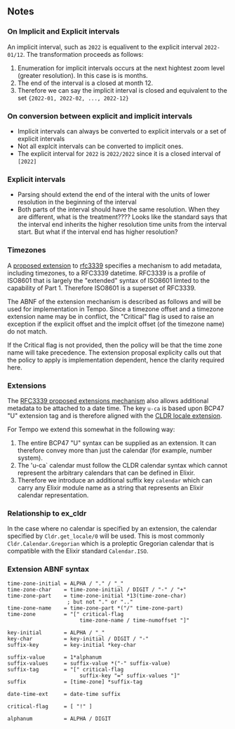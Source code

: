 ## Notes

### On Implicit and Explicit intervals

An implicit interval, such as `2022` is equalivent to the explicit interval `2022-01/12`. The transformation proceeds as follows:

1. Enumeration for implicit intervals occurs at the next hightest zoom level (greater resolution). In this case is is months.
2. The end of the interval is a closed at month 12.
3. Therefore we can say the implicit interval is closed and equivalent to the set `{2022-01, 2022-02, ..., 2022-12}`

### On conversion between explicit and implicit intervals

* Implicit intervals can always be converted to explicit intervals or a set of explicit intervals
* Not all explcit intervals can be converted to implicit ones.
* The explicit interval for `2022` is `2022/2022` since it is a closed interval of `[2022]`

### Explicit intervals

* Parsing should extend the end of the interal with the units of lower resolution in the beginning of the interval
* Both parts of the interval should have the same resolution. When they are different, what is the treatment????  Looks like the standard says that the interval end inherits the higher resolution time units from the interval start.  But what if the interval end has higher resolution?

### Timezones

A [proposed extension](https://datatracker.ietf.org/doc/draft-ietf-sedate-datetime-extended/) to [rfc3339](https://www.rfc-editor.org/rfc/rfc3339) specifies a mechanism to add metadata, including timezones, to a RFC3339 datetime.  RFC3339 is a profile of ISO8601 that is largely the "extended" syntax of ISO8601 limted to the capability of Part 1.  Therefore ISO8601 is a superset of RFC3339.

The ABNF of the extension mechanism is described as follows and will be used for implementation in Tempo.  Since a timezone offset and a timezone extension name may be in conflict, the "Critical" flag is used to raise an exception if the explicit offset and the implcit offset (of the timezone name) do not match.

If the Critical flag is not provided, then the policy will be that the time zone name will take precedence. The extension proposal explicity calls out that the policy to apply is implementation dependent, hence the clarity required here.

### Extensions

The [RFC3339 proposed extensions mechanism](https://datatracker.ietf.org/doc/draft-ietf-sedate-datetime-extended/) also allows additional metadata to be attached to a date time. The key `u-ca` is based upon BCP47 "U" extension tag and is therefore aligned with the [CLDR locale extension](http://www.unicode.org/reports/tr35/#Locale_Extension_Key_and_Type_Data).

For Tempo we extend this somewhat in the following way:

1. The entire BCP47 "U" syntax can be supplied as an extension. It can therefore convey more than just the calendar (for example, number system).
2. The 'u-ca`  calendar must follow the CLDR calendar syntax which cannot represent the arbitrary calendars that can be defined in Elixir.
3. Therefore we introduce an additional suffix key `calendar` which can carry any Elixir module name as a string that represents an Elixir calendar representation.

### Relationship to ex_cldr

In the case where no calendar is specified by an extension, the calendar specified by `Cldr.get_locale/0` will be used. This is most commonly `Cldr.Calendar.Gregorian` which is a proleptic Gregorian calendar that is compatible with the Elixir standard `Calendar.ISO`.

### Extension ABNF syntax

```
time-zone-initial = ALPHA / "." / "_"
time-zone-char    = time-zone-initial / DIGIT / "-" / "+"
time-zone-part    = time-zone-initial *13(time-zone-char)
                   ; but not "." or ".."
time-zone-name    = time-zone-part *("/" time-zone-part)
time-zone         = "[" critical-flag
                       time-zone-name / time-numoffset "]"

key-initial       = ALPHA / "_"
key-char          = key-initial / DIGIT / "-"
suffix-key        = key-initial *key-char

suffix-value      = 1*alphanum
suffix-values     = suffix-value *("-" suffix-value)
suffix-tag        = "[" critical-flag
                       suffix-key "=" suffix-values "]"
suffix            = [time-zone] *suffix-tag

date-time-ext     = date-time suffix

critical-flag     = [ "!" ]

alphanum          = ALPHA / DIGIT
```

